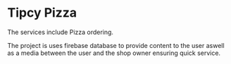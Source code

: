 # Tipcy Pizza

The services include Pizza ordering.

The project is uses firebase database to provide content to the user aswell as a media between the user and the shop owner
ensuring quick service.
